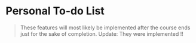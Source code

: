 # Personal To-do List

> These features will most likely be implemented after the course ends just for the sake of completion.
> Update: They were implemented !!
